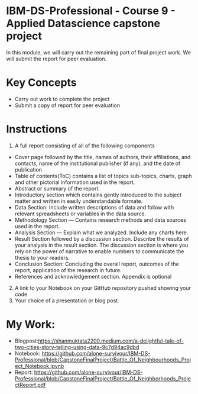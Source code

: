 # IBM-DS-Professional - Course 9 - Applied Datascience capstone project
In this module, we will carry out the remaining part of final project work. We will submit the report for peer evaluation.
# Key Concepts
* Carry out work to complete the project
* Submit a copy of report for peer evaluation
# Instructions
1. A full report consisting of all of the following components
* Cover page followed by the title, names of authors, their affiliations, and contacts, name of the institutional publisher (if any), and the date of publication
* Table of contents(ToC) contains a list of topics sub-topics, charts, graph and other pictorial information used in the report.
* Abstract or summary of the report.
* Introductory section which contains gently introduced to the subject matter and written in easily understandable formate.
* Data Section: Include written descriptions of data and follow with relevant spreadsheets or variables in the data source.
* Methodology Section — Contains research methods and data sources used in the report.
* Analysis Section — Explain what we analyzed. Include any charts here.
* Result Section followed by a discussion section. Describe the results of your analysis in the result section. The discussion section is where you rely on the power of narrative to enable numbers to communicate the thesis to your readers.
* Conclusion Section: Concluding the overall report, outcomes of the report, application of the research in future.
* References and acknowledgement section. Appendix is optional
2. A link to your Notebook on your GitHub repository pushed showing your code
3. Your choice of a presentation or blog post
# My Work:
* Blogpost:https://shanmuktata2200.medium.com/a-delightful-tale-of-two-cities-story-telling-using-data-9c7d94ac9dbd
* Notebook: https://github.com/alone-survivour/IBM-DS-Professional/blob/CapstoneFinalProject/Battle_Of_Neighbourhoods_Project_Notebook.ipynb
* Report: https://github.com/alone-survivour/IBM-DS-Professional/blob/CapstoneFinalProject/Battle_Of_Neighborhoods_ProjectReport.pdf
